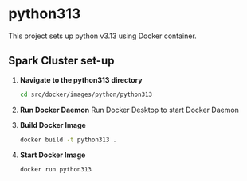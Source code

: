 # python313

This project sets up python v3.13 using Docker container.

## Spark Cluster set-up

1. **Navigate to the python313 directory**

   ```bash
   cd src/docker/images/python/python313
   ```

2. **Run Docker Daemon**
   Run Docker Desktop to start Docker Daemon

3. **Build Docker Image**

   ```bash
   docker build -t python313 .
   ```

4. **Start Docker Image**

   ```bash
   docker run python313
   ```
